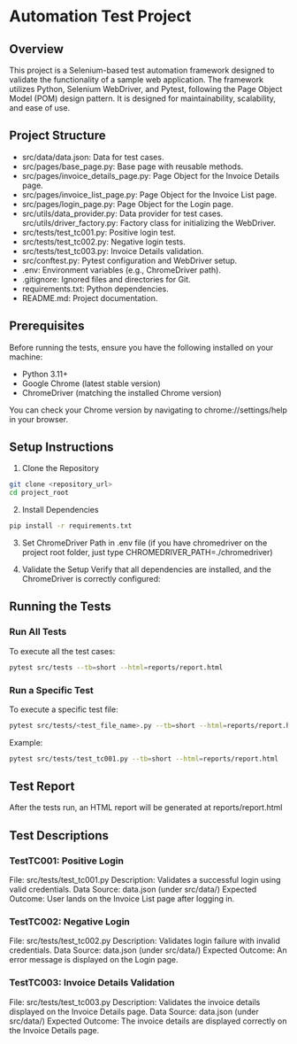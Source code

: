 # Automation Test Project

## Overview
This project is a Selenium-based test automation framework designed to validate the functionality of a sample web application. The framework utilizes Python, Selenium WebDriver, and Pytest, following the Page Object Model (POM) design pattern. It is designed for maintainability, scalability, and ease of use.

## Project Structure

- src/data/data.json: Data for test cases.
- src/pages/base_page.py: Base page with reusable methods.
- src/pages/invoice_details_page.py: Page Object for the Invoice Details page.
- src/pages/invoice_list_page.py: Page Object for the Invoice List page.
- src/pages/login_page.py: Page Object for the Login page.
- src/utils/data_provider.py: Data provider for test cases.
src/utils/driver_factory.py: Factory class for initializing the WebDriver.
- src/tests/test_tc001.py: Positive login test.
- src/tests/test_tc002.py: Negative login tests.
- src/tests/test_tc003.py: Invoice Details validation.
- src/conftest.py: Pytest configuration and WebDriver setup.
- .env: Environment variables (e.g., ChromeDriver path).
- .gitignore: Ignored files and directories for Git.
- requirements.txt: Python dependencies.
- README.md: Project documentation.

## Prerequisites

Before running the tests, ensure you have the following installed on your machine:

- Python 3.11+
- Google Chrome (latest stable version)
- ChromeDriver (matching the installed Chrome version)    

You can check your Chrome version by navigating to chrome://settings/help in your browser.

## Setup Instructions

1. Clone the Repository

```bash
git clone <repository_url>
cd project_root
```

2. Install Dependencies

```bash
pip install -r requirements.txt
```

3. Set ChromeDriver Path in .env file (if you have chromedriver on the project root folder, just type CHROMEDRIVER_PATH=./chromedriver)

4. Validate the Setup Verify that all dependencies are installed, and the ChromeDriver is correctly configured:

## Running the Tests

### Run All Tests
To execute all the test cases:

```bash
pytest src/tests --tb=short --html=reports/report.html
```

### Run a Specific Test
To execute a specific test file:

```bash
pytest src/tests/<test_file_name>.py --tb=short --html=reports/report.html
```

Example:

```bash
pytest src/tests/test_tc001.py --tb=short --html=reports/report.html
```

## Test Report

After the tests run, an HTML report will be generated at reports/report.html

## Test Descriptions

### TestTC001: Positive Login
File: src/tests/test_tc001.py
Description: Validates a successful login using valid credentials.
Data Source: data.json (under src/data/)
Expected Outcome: User lands on the Invoice List page after logging in.

### TestTC002: Negative Login
File: src/tests/test_tc002.py
Description: Validates login failure with invalid credentials.
Data Source: data.json (under src/data/)
Expected Outcome:  An error message is displayed on the Login page.

### TestTC003: Invoice Details Validation
File: src/tests/test_tc003.py
Description: Validates the invoice details displayed on the Invoice Details page.
Data Source: data.json (under src/data/)
Expected Outcome: The invoice details are displayed correctly on the Invoice Details page.



